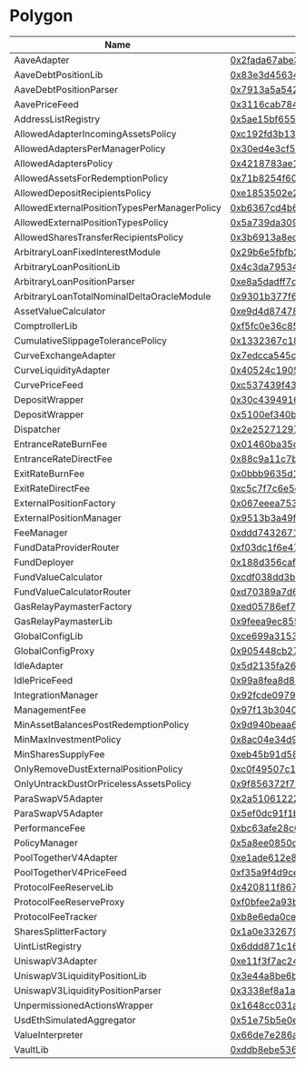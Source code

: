 # Polygon

| Name                                         | Address                                                                                                                  |
| -------------------------------------------- | ------------------------------------------------------------------------------------------------------------------------ |
| AaveAdapter                                  | [0x2fada67abe30a700026a4f5f6a6cf80c978a90cf](https://polygonscan.com/address/0x2fada67abe30a700026a4f5f6a6cf80c978a90cf) |
| AaveDebtPositionLib                          | [0x83e3d456344f25f0a235de5d2f6c193c983e9d36](https://polygonscan.com/address/0x83e3d456344f25f0a235de5d2f6c193c983e9d36) |
| AaveDebtPositionParser                       | [0x7913a5a5424d3593f82e5eeb78008a3b8c719afe](https://polygonscan.com/address/0x7913a5a5424d3593f82e5eeb78008a3b8c719afe) |
| AavePriceFeed                                | [0x3116cab784d30a07ff1bb370222290160a9eba1f](https://polygonscan.com/address/0x3116cab784d30a07ff1bb370222290160a9eba1f) |
| AddressListRegistry                          | [0x5ae15bf655a8f42b9c7d93e64f4476ec1da248f8](https://polygonscan.com/address/0x5ae15bf655a8f42b9c7d93e64f4476ec1da248f8) |
| AllowedAdapterIncomingAssetsPolicy           | [0xc192fd3b13549ad5bc3c0a0118a29556d0cdd482](https://polygonscan.com/address/0xc192fd3b13549ad5bc3c0a0118a29556d0cdd482) |
| AllowedAdaptersPerManagerPolicy              | [0x30ed4e3cf5e1faf6fc9776d256d535f3470bb710](https://polygonscan.com/address/0x30ed4e3cf5e1faf6fc9776d256d535f3470bb710) |
| AllowedAdaptersPolicy                        | [0x4218783ae10bd1841e6664cf048ac295d8d27a4a](https://polygonscan.com/address/0x4218783ae10bd1841e6664cf048ac295d8d27a4a) |
| AllowedAssetsForRedemptionPolicy             | [0x71b8254f608a73162445655ff2f07ccb1586b3b6](https://polygonscan.com/address/0x71b8254f608a73162445655ff2f07ccb1586b3b6) |
| AllowedDepositRecipientsPolicy               | [0xe1853502e2ea2b7c14c5e89169c63065f5a459ff](https://polygonscan.com/address/0xe1853502e2ea2b7c14c5e89169c63065f5a459ff) |
| AllowedExternalPositionTypesPerManagerPolicy | [0xb6367cd4b67c44e963ae81e9c1757a1c08ede28c](https://polygonscan.com/address/0xb6367cd4b67c44e963ae81e9c1757a1c08ede28c) |
| AllowedExternalPositionTypesPolicy           | [0x5a739da3099fd4fc954bd764099fc000da76d8e7](https://polygonscan.com/address/0x5a739da3099fd4fc954bd764099fc000da76d8e7) |
| AllowedSharesTransferRecipientsPolicy        | [0x3b6913a8ed4595919a6b4a9022208cede20194bd](https://polygonscan.com/address/0x3b6913a8ed4595919a6b4a9022208cede20194bd) |
| ArbitraryLoanFixedInterestModule             | [0x29b6e5fbfb23e639ac3e87766a2866886099c781](https://polygonscan.com/address/0x29b6e5fbfb23e639ac3e87766a2866886099c781) |
| ArbitraryLoanPositionLib                     | [0x4c3da79534300b2a8d494ebfe7a0aee28367c2e7](https://polygonscan.com/address/0x4c3da79534300b2a8d494ebfe7a0aee28367c2e7) |
| ArbitraryLoanPositionParser                  | [0xe8a5dadff7dbd09f3b2abbb09643ba67f1860131](https://polygonscan.com/address/0xe8a5dadff7dbd09f3b2abbb09643ba67f1860131) |
| ArbitraryLoanTotalNominalDeltaOracleModule   | [0x9301b377f646b38e31681cc5c35f364385e4121d](https://polygonscan.com/address/0x9301b377f646b38e31681cc5c35f364385e4121d) |
| AssetValueCalculator                         | [0xe9d4d87478dcb10da0032f9fac8d253e9dd27d86](https://polygonscan.com/address/0xe9d4d87478dcb10da0032f9fac8d253e9dd27d86) |
| ComptrollerLib                               | [0xf5fc0e36c85552e44354132d188c33d9361eb441](https://polygonscan.com/address/0xf5fc0e36c85552e44354132d188c33d9361eb441) |
| CumulativeSlippageTolerancePolicy            | [0x1332367c181f1157f751b160187dcaa219706bf2](https://polygonscan.com/address/0x1332367c181f1157f751b160187dcaa219706bf2) |
| CurveExchangeAdapter                         | [0x7edcca545c784afa09c9decd5fff23057506da4b](https://polygonscan.com/address/0x7edcca545c784afa09c9decd5fff23057506da4b) |
| CurveLiquidityAdapter                        | [0x40524c19050bc5cbdf55375b27e3d6ebc5ce9c65](https://polygonscan.com/address/0x40524c19050bc5cbdf55375b27e3d6ebc5ce9c65) |
| CurvePriceFeed                               | [0xc537439f4397a0f625cb323f90bf87397da92fcf](https://polygonscan.com/address/0xc537439f4397a0f625cb323f90bf87397da92fcf) |
| DepositWrapper                               | [0x30c4394916816ac289a61700fbc1211d6efcbafa](https://polygonscan.com/address/0x30c4394916816ac289a61700fbc1211d6efcbafa) |
| DepositWrapper                               | [0x5100ef340bc3a27113e96b9571e784e89fc49114](https://polygonscan.com/address/0x5100ef340bc3a27113e96b9571e784e89fc49114) |
| Dispatcher                                   | [0x2e25271297537b8124b8f883a92ffd95c4032733](https://polygonscan.com/address/0x2e25271297537b8124b8f883a92ffd95c4032733) |
| EntranceRateBurnFee                          | [0x01460ba35cb6f847d65c5eee124e7e9e10055f16](https://polygonscan.com/address/0x01460ba35cb6f847d65c5eee124e7e9e10055f16) |
| EntranceRateDirectFee                        | [0x88c9a11c7bb8bc274388d0db864ab87c14fb78b8](https://polygonscan.com/address/0x88c9a11c7bb8bc274388d0db864ab87c14fb78b8) |
| ExitRateBurnFee                              | [0x0bbb9635d12a9c022b647f379224d88874d37879](https://polygonscan.com/address/0x0bbb9635d12a9c022b647f379224d88874d37879) |
| ExitRateDirectFee                            | [0xc5c7f7c6e5e2db074d96b440d30d7aab2c99b848](https://polygonscan.com/address/0xc5c7f7c6e5e2db074d96b440d30d7aab2c99b848) |
| ExternalPositionFactory                      | [0x067eeea753aba0ddecca0b80bbb8b7572bf6580d](https://polygonscan.com/address/0x067eeea753aba0ddecca0b80bbb8b7572bf6580d) |
| ExternalPositionManager                      | [0x9513b3a49fc9ae8b76942c94fb6f660c41fd7f47](https://polygonscan.com/address/0x9513b3a49fc9ae8b76942c94fb6f660c41fd7f47) |
| FeeManager                                   | [0xddd7432671f5adc1c82c7c875624c1b0bc461deb](https://polygonscan.com/address/0xddd7432671f5adc1c82c7c875624c1b0bc461deb) |
| FundDataProviderRouter                       | [0xf03dc1f6e470919b5078d17e23e7107204dace6b](https://polygonscan.com/address/0xf03dc1f6e470919b5078d17e23e7107204dace6b) |
| FundDeployer                                 | [0x188d356caf78bc6694aee5969fde99a9d612284f](https://polygonscan.com/address/0x188d356caf78bc6694aee5969fde99a9d612284f) |
| FundValueCalculator                          | [0xcdf038dd3b66506d2e5378aee185b2f0084b7a33](https://polygonscan.com/address/0xcdf038dd3b66506d2e5378aee185b2f0084b7a33) |
| FundValueCalculatorRouter                    | [0xd70389a7d6171e1dba6c3df4db7331811fd93f08](https://polygonscan.com/address/0xd70389a7d6171e1dba6c3df4db7331811fd93f08) |
| GasRelayPaymasterFactory                     | [0xed05786ef7b5e5bf909512f0ad46eb8f22cdc4ca](https://polygonscan.com/address/0xed05786ef7b5e5bf909512f0ad46eb8f22cdc4ca) |
| GasRelayPaymasterLib                         | [0x9feea9ec855096e702a146ee39797927103dc7a0](https://polygonscan.com/address/0x9feea9ec855096e702a146ee39797927103dc7a0) |
| GlobalConfigLib                              | [0xce699a3153281453668127288e1e673a13948dd1](https://polygonscan.com/address/0xce699a3153281453668127288e1e673a13948dd1) |
| GlobalConfigProxy                            | [0x905448cb27f51d9a663fb18d57d76c49d19be837](https://polygonscan.com/address/0x905448cb27f51d9a663fb18d57d76c49d19be837) |
| IdleAdapter                                  | [0x5d2135fa26a6202f2d39fdba61bcf53bb04b8434](https://polygonscan.com/address/0x5d2135fa26a6202f2d39fdba61bcf53bb04b8434) |
| IdlePriceFeed                                | [0x99a8fea8d89efb5dcbd201688d6d62ae78740a58](https://polygonscan.com/address/0x99a8fea8d89efb5dcbd201688d6d62ae78740a58) |
| IntegrationManager                           | [0x92fcde09790671cf085864182b9670c77da0884b](https://polygonscan.com/address/0x92fcde09790671cf085864182b9670c77da0884b) |
| ManagementFee                                | [0x97f13b3040a565be791d331b0edd4b1b58dbd843](https://polygonscan.com/address/0x97f13b3040a565be791d331b0edd4b1b58dbd843) |
| MinAssetBalancesPostRedemptionPolicy         | [0x9d940beaa6e3cfb441d49787fdf1db18d7f8251e](https://polygonscan.com/address/0x9d940beaa6e3cfb441d49787fdf1db18d7f8251e) |
| MinMaxInvestmentPolicy                       | [0x8ac04e34d9c1d0bd5a440157538cc6fbb0dbbc9a](https://polygonscan.com/address/0x8ac04e34d9c1d0bd5a440157538cc6fbb0dbbc9a) |
| MinSharesSupplyFee                           | [0xeb45b91d582ae383e750a1626a97f854a9df19a3](https://polygonscan.com/address/0xeb45b91d582ae383e750a1626a97f854a9df19a3) |
| OnlyRemoveDustExternalPositionPolicy         | [0xc0f49507c125a000e02ab58c22be9764e2abab99](https://polygonscan.com/address/0xc0f49507c125a000e02ab58c22be9764e2abab99) |
| OnlyUntrackDustOrPricelessAssetsPolicy       | [0x9f856372f7bd844dac0254c7859b117259b5c9d2](https://polygonscan.com/address/0x9f856372f7bd844dac0254c7859b117259b5c9d2) |
| ParaSwapV5Adapter                            | [0x2a5106122289d1891abb9b5e69c686680595d616](https://polygonscan.com/address/0x2a5106122289d1891abb9b5e69c686680595d616) |
| ParaSwapV5Adapter                            | [0x5ef0dc91f1b109ef589b94447116eb58025e14d6](https://polygonscan.com/address/0x5ef0dc91f1b109ef589b94447116eb58025e14d6) |
| PerformanceFee                               | [0xbc63afe28c66a6279bd3a55a4d0d3ab61f479bdf](https://polygonscan.com/address/0xbc63afe28c66a6279bd3a55a4d0d3ab61f479bdf) |
| PolicyManager                                | [0x5a8ee0850d22ffef4169dbd348c1b0d7d5f5546f](https://polygonscan.com/address/0x5a8ee0850d22ffef4169dbd348c1b0d7d5f5546f) |
| PoolTogetherV4Adapter                        | [0xe1ade612e8a568a4a060a60a22f890171d3dc63b](https://polygonscan.com/address/0xe1ade612e8a568a4a060a60a22f890171d3dc63b) |
| PoolTogetherV4PriceFeed                      | [0xf35a9f4d9ceb494e3671bb79f7532607c1682f69](https://polygonscan.com/address/0xf35a9f4d9ceb494e3671bb79f7532607c1682f69) |
| ProtocolFeeReserveLib                        | [0x420811f86787ae5f4070dcf85c74d8a5a2aaad5b](https://polygonscan.com/address/0x420811f86787ae5f4070dcf85c74d8a5a2aaad5b) |
| ProtocolFeeReserveProxy                      | [0xf0bfee2a93b0a1f9c5f6c1d731a6cf1308d68b2d](https://polygonscan.com/address/0xf0bfee2a93b0a1f9c5f6c1d731a6cf1308d68b2d) |
| ProtocolFeeTracker                           | [0xb8e6eda0ce8fddd21f0b0268a43a57b9296e23d5](https://polygonscan.com/address/0xb8e6eda0ce8fddd21f0b0268a43a57b9296e23d5) |
| SharesSplitterFactory                        | [0x1a0e3326795a77903e2a11790bd702ebb29b8944](https://polygonscan.com/address/0x1a0e3326795a77903e2a11790bd702ebb29b8944) |
| UintListRegistry                             | [0x6ddd871c1607348ebb5be250f882255390166519](https://polygonscan.com/address/0x6ddd871c1607348ebb5be250f882255390166519) |
| UniswapV3Adapter                             | [0xe11f3f7ac24a0839b3a3b13bd7eb5bc5e65e2483](https://polygonscan.com/address/0xe11f3f7ac24a0839b3a3b13bd7eb5bc5e65e2483) |
| UniswapV3LiquidityPositionLib                | [0x3e44a8be6ba3175b7659b66a4ef35a48db755e6e](https://polygonscan.com/address/0x3e44a8be6ba3175b7659b66a4ef35a48db755e6e) |
| UniswapV3LiquidityPositionParser             | [0x3338ef8a1a288c3b3b71708e85c7809b46c06776](https://polygonscan.com/address/0x3338ef8a1a288c3b3b71708e85c7809b46c06776) |
| UnpermissionedActionsWrapper                 | [0x1648cc031a1b6d60b5585ae21dae507a69d2b17b](https://polygonscan.com/address/0x1648cc031a1b6d60b5585ae21dae507a69d2b17b) |
| UsdEthSimulatedAggregator                    | [0x51e75b5e0eef2d40b4d70c5daa2666e1ea30f0bd](https://polygonscan.com/address/0x51e75b5e0eef2d40b4d70c5daa2666e1ea30f0bd) |
| ValueInterpreter                             | [0x66de7e286aae66f7f3daf693c22d16eea48a0f45](https://polygonscan.com/address/0x66de7e286aae66f7f3daf693c22d16eea48a0f45) |
| VaultLib                                     | [0xddb8ebe5361ca93614e5efb34049e842912e1612](https://polygonscan.com/address/0xddb8ebe5361ca93614e5efb34049e842912e1612) |

